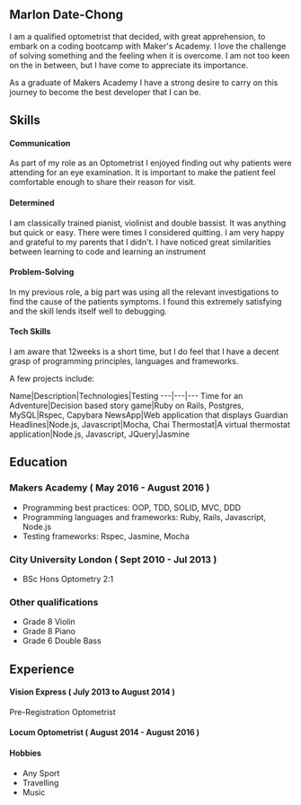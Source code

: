 ## Marlon Date-Chong

I am a qualified optometrist that decided, with great apprehension, to embark on a coding bootcamp with Maker's Academy. I love the challenge of solving something and the feeling when it is overcome. I am not too keen on the in between, but I have come to appreciate its importance.

As a graduate of Makers Academy I have a strong desire to carry on this journey to become the best developer that I can be.


## Skills

#### Communication

As part of my role as an Optometrist I enjoyed finding out why patients were attending for an eye examination. It is important to make the patient feel comfortable enough to share their reason for visit.


#### Determined

I am classically trained pianist, violinist and double bassist. It was anything but quick or easy. There were times I considered quitting. I am very happy and grateful to my parents that I didn't.  I have noticed great similarities between learning to code and learning an instrument

#### Problem-Solving

In my previous role, a big part was using all the relevant investigations to find the cause of the patients symptoms. I found this extremely satisfying and the skill lends itself well to debugging.

#### Tech Skills

I am aware that 12weeks is a short time, but I do feel that I have a decent grasp of programming principles, languages and frameworks.

A few projects include:

Name|Description|Technologies|Testing
---|---|---
Time for an Adventure|Decision based story game|Ruby on Rails, Postgres, MySQL|Rspec, Capybara
NewsApp|Web application that displays Guardian Headlines|Node.js, Javascript|Mocha, Chai
Thermostat|A virtual thermostat application|Node.js, Javascript, JQuery|Jasmine



## Education

### Makers Academy ( May 2016 - August 2016 )


- Programming best practices: OOP, TDD, SOLID, MVC, DDD
- Programming languages and frameworks: Ruby, Rails, Javascript, Node.js
- Testing frameworks: Rspec, Jasmine, Mocha

### City University London ( Sept 2010 - Jul 2013 )

- BSc Hons Optometry 2:1

### Other qualifications

- Grade 8 Violin
- Grade 8 Piano
- Grade 6 Double Bass

## Experience

#### Vision Express ( July 2013 to August 2014 )  
Pre-Registration Optometrist

#### Locum Optometrist ( August 2014 - August 2016 )

#### Hobbies

- Any Sport
- Travelling
- Music
